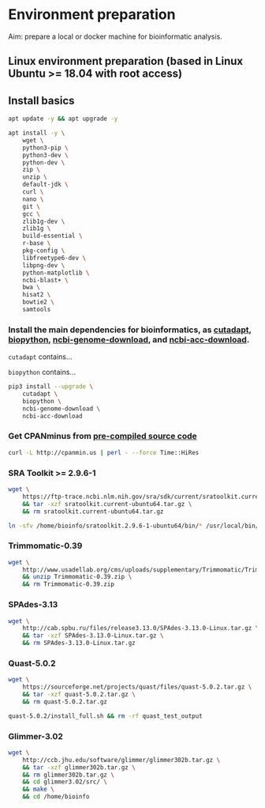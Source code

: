 # Environment preparation

Aim: prepare a local or docker machine for bioinformatic analysis.

## Linux environment preparation (based in Linux Ubuntu >= 18.04 with root access)

## Install basics

```bash
apt update -y && apt upgrade -y
```

```bash
apt install -y \
    wget \
    python3-pip \
    python3-dev \
    python-dev \
    zip \
    unzip \
    default-jdk \
    curl \
    nano \
    git \
    gcc \
    zlib1g-dev \
    zlib1g \
    build-essential \
    r-base \
    pkg-config \
    libfreetype6-dev \
    libpng-dev \
    python-matplotlib \
    ncbi-blast+ \
    bwa \
    hisat2 \
    bowtie2 \
    samtools
```

### Install the main dependencies for bioinformatics, as [cutadapt](https://pypi.org/project/cutadapt/), [biopython](https://pypi.org/project/biopython/), [ncbi-genome-download](https://pypi.org/project/ncbi-genome-download/), and [ncbi-acc-download](https://pypi.org/project/ncbi-acc-download/).

`cutadapt` contains...

`biopython` contains...

```bash
pip3 install --upgrade \
    cutadapt \
    biopython \
    ncbi-genome-download \
    ncbi-acc-download
```

### Get CPANminus from [pre-compiled source code](http://cpanmin.us/)

```bash
curl -L http://cpanmin.us | perl - --force Time::HiRes
```

### SRA Toolkit >= 2.9.6-1

```bash
wget \
    https://ftp-trace.ncbi.nlm.nih.gov/sra/sdk/current/sratoolkit.current-ubuntu64.tar.gz \
    && tar -xzf sratoolkit.current-ubuntu64.tar.gz \
    && rm sratoolkit.current-ubuntu64.tar.gz
```

```bash
ln -sfv /home/bioinfo/sratoolkit.2.9.6-1-ubuntu64/bin/* /usr/local/bin/
```

### Trimmomatic-0.39

```bash
wget \
    http://www.usadellab.org/cms/uploads/supplementary/Trimmomatic/Trimmomatic-0.39.zip \
    && unzip Trimmomatic-0.39.zip \
    && rm Trimmomatic-0.39.zip
```

### SPAdes-3.13

```bash
wget \
    http://cab.spbu.ru/files/release3.13.0/SPAdes-3.13.0-Linux.tar.gz \
    && tar -xzf SPAdes-3.13.0-Linux.tar.gz \
    && rm SPAdes-3.13.0-Linux.tar.gz
```

### Quast-5.0.2

```bash
wget \
    https://sourceforge.net/projects/quast/files/quast-5.0.2.tar.gz \
    && tar -xzf quast-5.0.2.tar.gz \
    && rm quast-5.0.2.tar.gz
```

```bash
quast-5.0.2/install_full.sh && rm -rf quast_test_output
```

### Glimmer-3.02

```bash
wget \
    http://ccb.jhu.edu/software/glimmer/glimmer302b.tar.gz \
    && tar -xzf glimmer302b.tar.gz \
    && rm glimmer302b.tar.gz \
    && cd glimmer3.02/src/ \
    && make \
    && cd /home/bioinfo
```

